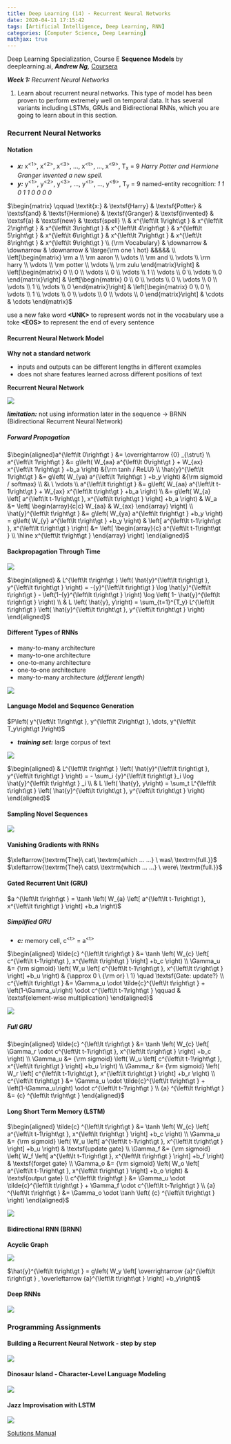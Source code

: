 ```yaml
---
title: Deep Learning (14) · Recurrent Neural Networks
date: 2020-04-11 17:15:42
tags: [Artificial Intelligence, Deep Learning, RNN]
categories: [Computer Science, Deep Learning]
mathjax: true
---
```


Deep Learning Specialization, Course E
**Sequence Models** by deeplearning.ai, ***Andrew Ng,*** [Coursera](https://www.coursera.org/learn/neural-networks-deep-learning/home/info)

***Week 1:*** *Recurrent Neural Networks*

1. Learn about recurrent neural networks. This type of model has been proven to perform extremely well on temporal data. It has several variants including LSTMs, GRUs and Bidirectional RNNs, which you are going to learn about in this section.

<!-- more -->

### Recurrent Neural Networks

#### Notation

- ***x:*** x<sup>&lt;1></sup>, x<sup>&lt;2></sup>, x<sup>&lt;3></sup>, ..., x<sup>&lt;t></sup>, ..., x<sup>&lt;9></sup>,   T<sub>x</sub> = 9
  *Harry Potter and Hermione Granger invented a new spell.*
- ***y:*** y<sup>&lt;1></sup>, y<sup>&lt;2></sup>, y<sup>&lt;3></sup>, ..., y<sup>&lt;t></sup>, ..., y<sup>&lt;9></sup>,   T<sub>y</sub> = 9
  named-entity recognition: *1 1 0 1 1 0 0 0 0*

$\begin{matrix} \qquad \textit{x:} & \textsf{Harry} & \textsf{Potter} & \textsf{and} & \textsf{Hermione} & \textsf{Granger} & \textsf{invented} & \textsf{a} & \textsf{new} & \textsf{spell} \\ & x^{\left\lt 1\right\gt } & x^{\left\lt 2\right\gt } & x^{\left\lt 3\right\gt } & x^{\left\lt 4\right\gt } & x^{\left\lt 5\right\gt } & x^{\left\lt 6\right\gt } & x^{\left\lt 7\right\gt } & x^{\left\lt 8\right\gt } & x^{\left\lt 9\right\gt } \\ {\rm Vocabulary} & \downarrow & \downarrow & \downarrow & \large{\rm one \ hot}  &&&&& \\ \left[\begin{matrix} \rm a \\ \rm aaron \\ \vdots \\ \rm and \\ \vdots \\ \rm harry \\ \vdots \\ \rm potter \\ \vdots \\ \rm zulu \end{matrix}\right] & \left[\begin{matrix} 0 \\ 0 \\ \vdots \\ 0 \\ \vdots \\ 1 \\ \vdots \\ 0 \\ \vdots \\ 0 \end{matrix}\right] & \left[\begin{matrix} 0 \\ 0 \\ \vdots \\ 0 \\ \vdots \\ 0 \\ \vdots \\ 1 \\ \vdots \\ 0 \end{matrix}\right] & \left[\begin{matrix} 0 \\ 0 \\ \vdots \\ 1 \\ \vdots \\ 0 \\ \vdots \\ 0 \\ \vdots \\ 0 \end{matrix}\right] & \cdots & \cdots \end{matrix}$

use a new fake word **&lt;UNK>** to represent words not in the vocabulary
use a toke **&lt;EOS>** to represent the end of every sentence

#### Recurrent Neural Network Model

**Why not a standard network**

- inputs and outputs can be different lengths in different examples
- does not share features learned across different positions of text

**Recurrent Neural Network**

![](Deep-Learning-Andrew-Ng-14/1.png)

***limitation:*** not using information later in the sequence → BRNN (Bidirectional Recurrent Neural Network)

##### Forward Propagation

$\begin{aligned}a^{\left\lt 0\right\gt } &= \overrightarrow {0} _{\strut} \\ a^{\left\lt 1\right\gt } &= g\left( W_{aa} a^{\left\lt 0\right\gt } + W_{ax} x^{\left\lt 1\right\gt } +b_a \right) &{\rm tanh / ReLU} \\ \hat{y}^{\left\lt 1\right\gt } &= g\left( W_{ya} a^{\left\lt 1\right\gt } +b_y \right) &{\rm sigmoid / softmax} \\ &\ \ \vdots \\ a^{\left\lt t\right\gt } &= g\left( W_{aa} a^{\left\lt t-1\right\gt } + W_{ax} x^{\left\lt t\right\gt } +b_a \right) \\ &= g\left( W_{a} \left[ a^{\left\lt t-1\right\gt }, x^{\left\lt t\right\gt } \right] +b_a \right) & W_a &= \left[ \begin{array}{c|c} W_{aa} & W_{ax} \end{array} \right] \\ \hat{y}^{\left\lt t\right\gt } &= g\left( W_{ya} a^{\left\lt t\right\gt } +b_y \right) = g\left( W_{y} a^{\left\lt t\right\gt } +b_y \right) & \left[ a^{\left\lt t-1\right\gt }, x^{\left\lt t\right\gt } \right] &= \left[ \begin{array}{c} a^{\left\lt t-1\right\gt } \\ \hline x^{\left\lt t\right\gt } \end{array} \right] \end{aligned}$

#### Backpropagation Through Time

![](Deep-Learning-Andrew-Ng-14/2.png)

$\begin{aligned} & L^{\left\lt t\right\gt } \left( \hat{y}^{\left\lt t\right\gt }, y^{\left\lt t\right\gt } \right) = -{y}^{\left\lt t\right\gt } \log \hat{y}^{\left\lt t\right\gt } - \left(1-{y}^{\left\lt t\right\gt } \right) \log \left( 1- \hat{y}^{\left\lt t\right\gt } \right) \\ & L \left( \hat{y}, y\right) = \sum_{t=1}^{T_y} L^{\left\lt t\right\gt } \left( \hat{y}^{\left\lt t\right\gt }, y^{\left\lt t\right\gt } \right)  \end{aligned}$

#### Different Types of RNNs

- many-to-many architecture
- many-to-one architecture
- one-to-many architecture
- one-to-one architecture
- many-to-many architecture *(different length)*

![](Deep-Learning-Andrew-Ng-14/3.png)

#### Language Model and Sequence Generation

$P\left( y^{\left\lt 1\right\gt }, y^{\left\lt 2\right\gt }, \dots, y^{\left\lt T_y\right\gt }\right)$

- ***training set:*** large corpus of text

![](Deep-Learning-Andrew-Ng-14/4.png)

$\begin{aligned} & L^{\left\lt t\right\gt } \left( \hat{y}^{\left\lt t\right\gt }, y^{\left\lt t\right\gt } \right) = - \sum_i {y}^{\left\lt t\right\gt }_i \log \hat{y}^{\left\lt t\right\gt } _i \\ & L \left( \hat{y}, y\right) = \sum_t L^{\left\lt t\right\gt } \left( \hat{y}^{\left\lt t\right\gt }, y^{\left\lt t\right\gt } \right)  \end{aligned}$

#### Sampling Novel Sequences

![](Deep-Learning-Andrew-Ng-14/5.png)

#### Vanishing Gradients with RNNs

$\xleftarrow{\textrm{The}\ cat\ \textrm{which ... ...} \ was\ \textrm{full.}}$
$\xleftarrow{\textrm{The}\ cats\ \textrm{which ... ...} \ were\ \textrm{full.}}$

#### Gated Recurrent Unit (GRU)

$a ^{\left\lt t\right\gt } = \tanh \left( W_{a} \left[ a^{\left\lt t-1\right\gt }, x^{\left\lt t\right\gt } \right] +b_a \right)$

##### Simplified GRU

- ***c:*** memory cell, c<sup>&lt;t></sup> = a<sup>&lt;t></sup>

$\begin{aligned} \tilde{c} ^{\left\lt t\right\gt } &= \tanh \left( W_{c} \left[ c^{\left\lt t-1\right\gt }, x^{\left\lt t\right\gt } \right] +b_c \right) \\ \Gamma_u &= {\rm sigmoid} \left( W_u \left[ c^{\left\lt t-1\right\gt }, x^{\left\lt t\right\gt } \right] +b_u \right) & {\approx 0 \ {\rm or} \ 1} \quad \textsf{Gate: update?} \\ c^{\left\lt t\right\gt } &= \Gamma_u \odot \tilde{c}^{\left\lt t\right\gt }  + \left(1-\Gamma_u\right) \odot c^{\left\lt t-1\right\gt } \qquad & \textsf{element-wise multiplication} \end{aligned}$

![](Deep-Learning-Andrew-Ng-14/6.png)

##### Full GRU

$\begin{aligned} \tilde{c} ^{\left\lt t\right\gt } &= \tanh \left( W_{c} \left[ \Gamma_r \odot c^{\left\lt t-1\right\gt }, x^{\left\lt t\right\gt } \right] +b_c \right) \\ \Gamma_u &= {\rm sigmoid} \left( W_u \left[ c^{\left\lt t-1\right\gt }, x^{\left\lt t\right\gt } \right] +b_u \right) \\ \Gamma_r &= {\rm sigmoid} \left( W_r \left[ c^{\left\lt t-1\right\gt }, x^{\left\lt t\right\gt } \right] +b_r \right) \\ c^{\left\lt t\right\gt } &= \Gamma_u \odot \tilde{c}^{\left\lt t\right\gt } + \left(1-\Gamma_u\right) \odot c^{\left\lt t-1\right\gt } \\ {a} ^{\left\lt t\right\gt } &= {c} ^{\left\lt t\right\gt } \end{aligned}$

#### Long Short Term Memory (LSTM)

$\begin{aligned} \tilde{c} ^{\left\lt t\right\gt } &= \tanh \left( W_{c} \left[ a^{\left\lt t-1\right\gt }, x^{\left\lt t\right\gt } \right] +b_c \right) \\ \Gamma_u &= {\rm sigmoid} \left( W_u \left[ a^{\left\lt t-1\right\gt }, x^{\left\lt t\right\gt } \right] +b_u \right) & \textsf{update gate} \\ \Gamma_f &= {\rm sigmoid} \left( W_f \left[ a^{\left\lt t-1\right\gt }, x^{\left\lt t\right\gt } \right] +b_f \right) & \textsf{forget gate} \\ \Gamma_o &= {\rm sigmoid} \left( W_o \left[ a^{\left\lt t-1\right\gt }, x^{\left\lt t\right\gt } \right] +b_o \right) & \textsf{output gate} \\ c^{\left\lt t\right\gt } &= \Gamma_u \odot \tilde{c}^{\left\lt t\right\gt } + \Gamma_f \odot c^{\left\lt t-1\right\gt } \\ {a} ^{\left\lt t\right\gt } &= \Gamma_o \odot \tanh \left( {c} ^{\left\lt t\right\gt } \right) \end{aligned}$

![](Deep-Learning-Andrew-Ng-14/7.png)

#### Bidirectional RNN (BRNN)

**Acyclic Graph**

![](Deep-Learning-Andrew-Ng-14/8.png)

$\hat{y}^{\left\lt t\right\gt } = g\left( W_y \left[ \overrightarrow {a}^{\left\lt t\right\gt } , \overleftarrow {a}^{\left\lt t\right\gt } \right] +b_y\right)$

#### Deep RNNs

![](Deep-Learning-Andrew-Ng-14/9.png)

### Programming Assignments

#### Building a Recurrent Neural Network - step by step

![](Deep-Learning-Andrew-Ng-14/10.png)

#### Dinosaur Island - Character-Level Language Modeling

![](Deep-Learning-Andrew-Ng-14/11.png)

#### Jazz Improvisation with LSTM

![](Deep-Learning-Andrew-Ng-14/12.png)

<a href='https://github.com/muhac/coursera-deep-learning-solutions' target="_blank">Solutions Manual</a>
